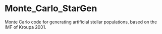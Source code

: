 # Monte_Carlo_StarGen
Monte Carlo code for generating artificial stellar populations, based on the IMF of Kroupa 2001.
